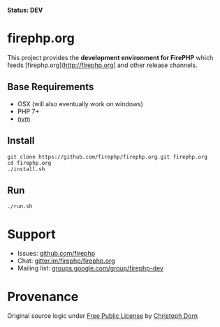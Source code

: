 **Status: DEV**

firephp.org
===========

This project provides the **development environment for FirePHP** which feeds 
[firephp.org](http://firephp.org] and other release channels.

Base Requirements
-----------------

  * OSX (will also eventually work on windows)
  * PHP 7+
  * [nvm](https://github.com/creationix/nvm)

Install
-------

    git clone https://github.com/firephp/firephp.org.git firephp.org
    cd firephp.org
    ./install.sh

Run
---

    ./run.sh

Support
=======

  * Issues: [github.com/firephp](http://github.com/firephp)
  * Chat: [gitter.im/firephp/firephp.org](https://gitter.im/firephp/firephp.org)
  * Mailing list: [groups.google.com/group/firephp-dev](http://groups.google.com/group/firephp-dev)

Provenance
==========

Original source logic under [Free Public License](https://lists.opensource.org/pipermail/license-review/2015-October/001254.html) by [Christoph Dorn](http://christophdorn.com)
